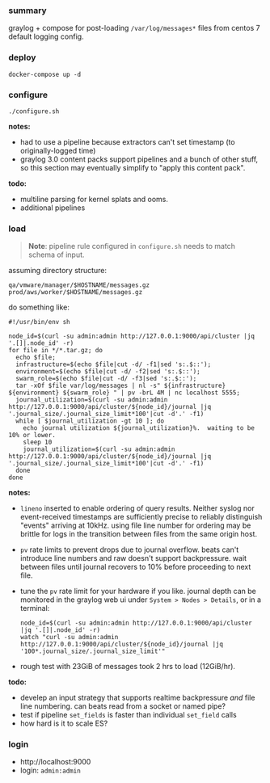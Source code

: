 ### summary
graylog + compose for post-loading `/var/log/messages*` files from centos 7 default logging config.

### deploy

```
docker-compose up -d
```

### configure

```
./configure.sh
```

**notes:**
- had to use a pipeline because extractors can't set timestamp (to originally-logged time)
- graylog 3.0 content packs support pipelines and a bunch of other stuff, so this section may eventually simplify to "apply this content pack".

**todo:**
- multiline parsing for kernel splats and ooms.
- additional pipelines

### load

> **Note**: pipeline rule configured in `configure.sh` needs to match schema of input.

assuming directory structure:

```
qa/vmware/manager/$HOSTNAME/messages.gz
prod/aws/worker/$HOSTNAME/messages.gz
```

do something like:

```
#!/usr/bin/env sh

node_id=$(curl -su admin:admin http://127.0.0.1:9000/api/cluster |jq '.[]|.node_id' -r)
for file in */*.tar.gz; do
  echo $file;
  infrastructure=$(echo $file|cut -d/ -f1|sed 's:.$::');
  environment=$(echo $file|cut -d/ -f2|sed 's:.$::');
  swarm_role=$(echo $file|cut -d/ -f3|sed 's:.$::');
  tar -xOf $file var/log/messages | nl -s" ${infrastructure} ${environment} ${swarm_role} " | pv -brL 4M | nc localhost 5555;
  journal_utilization=$(curl -su admin:admin http://127.0.0.1:9000/api/cluster/${node_id}/journal |jq '.journal_size/.journal_size_limit*100'|cut -d'.' -f1)
  while [ $journal_utilization -gt 10 ]; do
    echo journal utilization ${journal_utilization}%.  waiting to be 10% or lower.
    sleep 10
    journal_utilization=$(curl -su admin:admin http://127.0.0.1:9000/api/cluster/${node_id}/journal |jq '.journal_size/.journal_size_limit*100'|cut -d'.' -f1)
  done
done
```

**notes:**
- `lineno` inserted to enable ordering of query results.  Neither syslog nor event-received timestamps are sufficiently precise to reliably distinguish "events" arriving at 10kHz. using file line number for ordering may be brittle for logs in the transition between files from the same origin host.
- `pv` rate limits to prevent drops due to journal overflow.  beats can't introduce line numbers and raw doesn't support backpressure.  wait between files until journal recovers to 10% before proceeding to next file.
- tune the `pv` rate limit for your hardware if you like. journal depth can be monitored in the graylog web ui under `System > Nodes > Details`, or in a terminal:

    ```
    node_id=$(curl -su admin:admin http://127.0.0.1:9000/api/cluster |jq '.[]|.node_id' -r)
    watch "curl -su admin:admin http://127.0.0.1:9000/api/cluster/${node_id}/journal |jq '100*.journal_size/.journal_size_limit'"
    ```
- rough test with 23GiB of messages took 2 hrs to load (12GiB/hr).

**todo:**
* develep an input strategy that supports realtime backpressure *and* file line numbering.  can beats read from a socket or named pipe?
* test if pipeline `set_fields` is faster than individual `set_field` calls
* how hard is it to scale ES?

### login

* http://localhost:9000
* login: `admin:admin`
